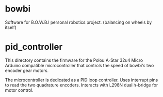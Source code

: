 # bowbi
Software for B.O.W.B.I personal robotics project. (balancing on wheels by itself)

# pid_controller
This directory contains the firmware for the Polou A-Star 32u4 Micro Arduino compatible microcontroller that controls the speed of bowbi's two encoder gear motors.

The microcontroller is dedicated as a PID loop controller.
Uses interrupt pins to read the two quadrature encoders.
Interacts with L298N dual h-bridge for motor control.

